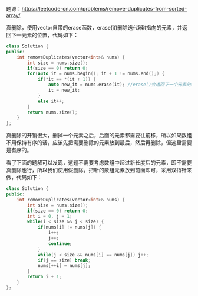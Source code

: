 题源：https://leetcode-cn.com/problems/remove-duplicates-from-sorted-array/

真删除，使用vector自带的erase函数，erase(it)删除迭代器it指向的元素，并返回下一元素的位置，代码如下：

```c++
class Solution {
public:
    int removeDuplicates(vector<int>& nums) {
        int size = nums.size();
        if(size == 0) return 0;
        for(auto it = nums.begin(); it + 1 != nums.end();) {
            if(*it == *(it + 1)) {
                auto new_it = nums.erase(it); //erase()会返回下一个元素的迭代器，原来的it会指向未知的地方
                it = new_it;
            }
            else it++;
        }
        return nums.size();
    }
};
```

真删除的开销很大，删掉一个元素之后，后面的元素都需要往前移，所以如果数组不用保持有序的话，应该先把需要删除的元素放到最后，然后再删除，但这里需要是有序的。

看了下面的题解可以发现，这题不需要考虑数组中超过新长度后的元素，即不需要真删除也行，所以我们使用假删除，把新的数组元素放到前面即可，采用双指针来做，代码如下：

```c++
class Solution {
public:
    int removeDuplicates(vector<int>& nums) {
        int size = nums.size();
        if(size == 0) return 0;
        int i = 0, j = 1; 
        while(i < size && j < size) {
            if(nums[i] != nums[j]) {
                i++;
                j++;
                continue;
            }
            while(j < size && nums[i] == nums[j]) j++;
            if(j == size) break;
            nums[++i] = nums[j];
        }
        return i + 1;
    }
};
```

